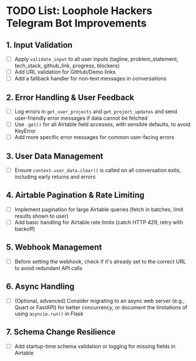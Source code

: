 # TODO List: Loophole Hackers Telegram Bot Improvements

## 1. Input Validation
- [ ] Apply `validate_input` to all user inputs (tagline, problem_statement, tech_stack, github_link, progress, blockers)
- [ ] Add URL validation for GitHub/Demo links
- [ ] Add a fallback handler for non-text messages in conversations

## 2. Error Handling & User Feedback
- [ ] Log errors in `get_user_projects` and `get_project_updates` and send user-friendly error messages if data cannot be fetched
- [ ] Use `.get()` for all Airtable field accesses, with sensible defaults, to avoid KeyError
- [ ] Add more specific error messages for common user-facing errors

## 3. User Data Management
- [ ] Ensure `context.user_data.clear()` is called on all conversation exits, including early returns and errors

## 4. Airtable Pagination & Rate Limiting
- [ ] Implement pagination for large Airtable queries (fetch in batches, limit results shown to user)
- [ ] Add basic handling for Airtable rate limits (catch HTTP 429, retry with backoff)

## 5. Webhook Management
- [ ] Before setting the webhook, check if it's already set to the correct URL to avoid redundant API calls

## 6. Async Handling
- [ ] (Optional, advanced) Consider migrating to an async web server (e.g., Quart or FastAPI) for better concurrency, or document the limitations of using `asyncio.run()` in Flask

## 7. Schema Change Resilience
- [ ] Add startup-time schema validation or logging for missing fields in Airtable 